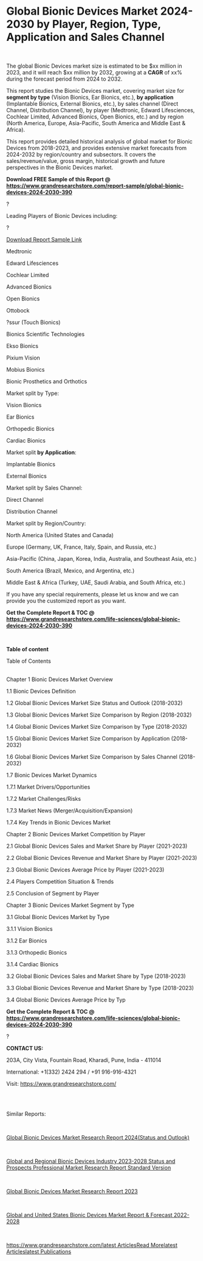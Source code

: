 <h1>Global Bionic Devices Market 2024-2030 by Player, Region, Type, Application and Sales Channel</h1><br/><p>The global Bionic Devices market size is estimated to be $xx million in 2023, and it will reach $xx million by 2032, growing at a <strong>CAGR</strong> of xx% during the forecast period from 2024 to 2032.</p>
 
 
 
 <p>This report studies the Bionic Devices market, covering market size for <strong>segment by type</strong> (Vision Bionics, Ear Bionics, etc.), <strong>by application</strong> (Implantable Bionics, External Bionics, etc.), by sales channel (Direct Channel, Distribution Channel), by player (Medtronic, Edward Lifesciences, Cochlear Limited, Advanced Bionics, Open Bionics, etc.) and by region (North America, Europe, Asia-Pacific, South America and Middle East & Africa).</p>
 
 
 
 <p>This report provides detailed historical analysis of global market for Bionic Devices from 2018-2023, and provides extensive market forecasts from 2024-2032 by region/country and subsectors. It covers the sales/revenue/value, gross margin, historical growth and future perspectives in the Bionic Devices market.</p>
 
 
 
 <div><b>Download FREE Sample of this Report @ <a href="https://www.grandresearchstore.com/report-sample/global-bionic-devices-2024-2030-390">https://www.grandresearchstore.com/report-sample/global-bionic-devices-2024-2030-390</a></b></div>
 
 
 
 <p>? </p>
 
 
 
 <p>Leading Players of Bionic Devices including:</p>
 
 
 
 <p>? </p>
 
 
 
 <p><a href="https://www.grandresearchstore.com/mr-admin/report-sample/global-bionic-devices-2024-2030-390">Download Report Sample Link</a></p>
 
 
 
 <p>Medtronic</p>
 
 
 
 <p>Edward Lifesciences</p>
 
 
 
 <p>Cochlear Limited</p>
 
 
 
 <p>Advanced Bionics</p>
 
 
 
 <p>Open Bionics</p>
 
 
 
 <p>Ottobock</p>
 
 
 
 <p>?ssur (Touch Bionics)</p>
 
 
 
 <p>Bionics Scientific Technologies</p>
 
 
 
 <p>Ekso Bionics</p>
 
 
 
 <p>Pixium Vision</p>
 
 
 
 <p>Mobius Bionics</p>
 
 
 
 <p>Bionic Prosthetics and Orthotics</p>
 
 
 
 <p>Market split by Type:</p>
 
 
 
 <p>Vision Bionics</p>
 
 
 
 <p>Ear Bionics</p>
 
 
 
 <p>Orthopedic Bionics</p>
 
 
 
 <p>Cardiac Bionics</p>
 
 
 
 <p>Market split <strong>by Application</strong>:</p>
 
 
 
 <p>Implantable Bionics</p>
 
 
 
 <p>External Bionics</p>
 
 
 
 <p>Market split by Sales Channel:</p>
 
 
 
 <p>Direct Channel</p>
 
 
 
 <p>Distribution Channel</p>
 
 
 
 <p>Market split by Region/Country:</p>
 
 
 
 <p>North America (United States and Canada)</p>
 
 
 
 <p>Europe (Germany, UK, France, Italy, Spain, and Russia, etc.)</p>
 
 
 
 <p>Asia-Pacific (China, Japan, Korea, India, Australia, and Southeast Asia, etc.)</p>
 
 
 
 <p>South America (Brazil, Mexico, and Argentina, etc.)</p>
 
 
 
 <p>Middle East & Africa (Turkey, UAE, Saudi Arabia, and South Africa, etc.)</p>
 
 
 
 <p>If you have any special requirements, please let us know and we can provide you the customized report as you want.</p>
 
 
 
 <div><b>Get the Complete Report & TOC @ <a href="https://www.grandresearchstore.com/life-sciences/global-bionic-devices-2024-2030-390">https://www.grandresearchstore.com/life-sciences/global-bionic-devices-2024-2030-390</a></b></div>
 
 
 
 <p><br />
 
 <b>Table of content</b></p>
 
 
 
 <p>Table of Contents<br />
 
 <br />
 
 Chapter 1 Bionic Devices Market Overview<br />
 
 1.1 Bionic Devices Definition<br />
 
 1.2 Global Bionic Devices Market Size Status and Outlook (2018-2032)<br />
 
 1.3 Global Bionic Devices Market Size Comparison by Region (2018-2032)<br />
 
 1.4 Global Bionic Devices Market Size Comparison by Type (2018-2032)<br />
 
 1.5 Global Bionic Devices Market Size Comparison by Application (2018-2032)<br />
 
 1.6 Global Bionic Devices Market Size Comparison by Sales Channel (2018-2032)<br />
 
 1.7 Bionic Devices Market Dynamics<br />
 
 1.7.1 Market Drivers/Opportunities<br />
 
 1.7.2 Market Challenges/Risks<br />
 
 1.7.3 Market News (Merger/Acquisition/Expansion)<br />
 
 1.7.4 Key Trends in Bionic Devices Market<br />
 
 Chapter 2 Bionic Devices Market Competition by Player<br />
 
 2.1 Global Bionic Devices Sales and Market Share by Player (2021-2023)<br />
 
 2.2 Global Bionic Devices Revenue and Market Share by Player (2021-2023)<br />
 
 2.3 Global Bionic Devices Average Price by Player (2021-2023)<br />
 
 2.4 Players Competition Situation & Trends<br />
 
 2.5 Conclusion of Segment by Player<br />
 
 Chapter 3 Bionic Devices Market Segment by Type<br />
 
 3.1 Global Bionic Devices Market by Type<br />
 
 3.1.1 Vision Bionics<br />
 
 3.1.2 Ear Bionics<br />
 
 3.1.3 Orthopedic Bionics<br />
 
 3.1.4 Cardiac Bionics<br />
 
 3.2 Global Bionic Devices Sales and Market Share by Type (2018-2023)<br />
 
 3.3 Global Bionic Devices Revenue and Market Share by Type (2018-2023)<br />
 
 3.4 Global Bionic Devices Average Price by Typ</p>
 
 
 
 <div><b>Get the Complete Report & TOC @ <a href="https://www.grandresearchstore.com/life-sciences/global-bionic-devices-2024-2030-390">https://www.grandresearchstore.com/life-sciences/global-bionic-devices-2024-2030-390</a></b></div>
 
 
 
 <p>? </p>
 
 
 
 <p><b>CONTACT US:</b><br />
 
 203A, City Vista, Fountain Road, Kharadi, Pune, India - 411014<br />
 
 International: +1(332) 2424 294 / +91 916-916-4321<br />
 
 Visit: <a href="https://www.grandresearchstore.com/">https://www.grandresearchstore.com/</a><br />
 
 <br />
 
 <br />
 
 Similar Reports:<br />
 
 <br />
 
 <a href="https://www.grandresearchstore.com/life-sciences/global-bionic-devices-2024-728">Global Bionic Devices Market Research Report 2024(Status and Outlook)</a><br />
 
 <br />
 
 <a href="https://www.grandresearchstore.com/life-sciences/global-regional-bionic-devices-2023-2028-36">Global and Regional Bionic Devices Industry 2023-2028 Status and Prospects Professional Market Research Report Standard Version</a><br />
 
 <br />
 
 <a href="https://www.grandresearchstore.com/life-sciences/global-bionic-devices-2023-718">Global Bionic Devices Market Research Report 2023</a><br />
 
 <br />
 
 <a href="https://www.grandresearchstore.com/life-sciences/global-united-states-bionic-devices-2022-2028-123">Global and United States Bionic Devices Market Report & Forecast 2022-2028</a><br />
 
 <br />
 
 <a href="https://gyeongbokgung.com">https://www.grandresearchstore.com/</a><a href="https://hallyeomaritime.com">latest Articles</a><a href="https://jingwansa.com">Read More</a><a href="https://nguoiviet.jp/">latest Articles</a><a href="https://www.intelmarketresearch.com/">latest Publications</a></p>